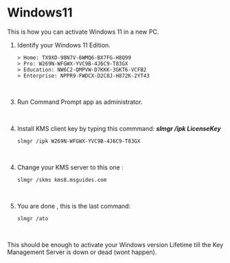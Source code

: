 # Windows11
This is how you can activate Windows 11 in a new PC.
  <br>

    
1) Identify your Windows 11 Edition.
   ```
   > Home: TX9XD-98N7V-6WMQ6-BX7FG-H8Q99  
   > Pro: W269N-WFGWX-YVC9B-4J6C9-T83GX  
   > Education: NW6C2-QMPVW-D7KKK-3GKT6-VCFB2  
   > Enterprise: NPPR9-FWDCX-D2C8J-H872K-2YT43
   ``` 
  <br>

    
3) Run Command Prompt app as administrator.
  <br>

    
4) Install KMS client key by typing this commmand: ***slmgr /ipk LicenseKey***
   ```
   slmgr /ipk W269N-WFGWX-YVC9B-4J6C9-T83GX
   ```
  <br>

    
4) Change your KMS server to this one :
   ```
   slmgr /skms kms8.msguides.com
   ```
  <br>

    
5) You are done , this is the last command:
   ```
   slmgr /ato
   ```
  <br>

    
This should be enough to activate your Windows version Lifetime till the Key Management Server is down or dead (wont happen).
